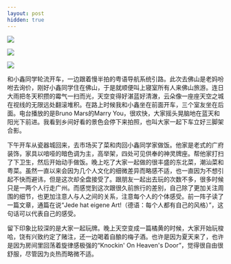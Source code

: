 ```yaml
---
layout: post
hidden: true
---
```

![](http://photos.tuchong.com/32890/l/2714466.jpg)

![](http://photos.tuchong.com/32890/l/2714461.jpg)

![](http://photos.tuchong.com/32890/l/2714467.jpg)

和小鑫同学轮流开车，一边跟着慢半拍的粤语导航系统引路。此次去佛山是老妈吩咐去询价，刚好小鑫同学住在佛山，于是就顺便叫上寝室所有人来佛山旅游。连日大雨把冬天积攒的霉气一扫而光，天空变得好湛蓝好清澈，云朵像一座座天空之城在视线的无限远处翻滚堆积。在路上时候我和小鑫坐在前面开车，三个室友坐在后面。电台播放的是Bruno Mars的Marry You，很欢快，大家摇头晃脑地在蓝天和阳光下前进。我看到乡间好看的景色会停下来拍照，也叫大家一起下车立好三脚架合影。

下午开车从瓷器城回来，去市场买了菜和肉回小鑫同学家做饭。他家是老式的广府装饰，家具以喑哑的暗色调为主，高举架，四处可见供奉的神灵牌座。帮他家打扫了下卫生，然后开始动手做饭。晚上吃了大家一起做的很丰盛的东北菜，潮汕菜和粤菜。虽然一直以来会因为几个人文化的细微差异而略感不适，也一直因为不想引起不快而避讳，但是这次却全盘接受了。跟朋友一起出去玩的次数不多，很多时候只是一两个人行走广州。而感觉到这次跟很久前旅行的差别，自己除了更加关注周围的细节，也更加注意人与人之间的关系，注意每个人的个体感受。前一阵子读了一篇文章，通篇在说“Jede hat eigene Art!（德语：每个人都有自己的风格）”，这句话可以代表自己的感受。

留下印象比较深的是大家一起玩牌。晚上天空变成一篇橘黄的时候，大家开始玩梭哈，饶有兴致约定了赌注，还一边喝着自酿的梅子酒。也许是因为夏天来了，也许是因为房间里回荡着旋律感极强的“Knockin' On Heaven's Door”，觉得很自由很舒服，尽管因为炎热而略微不适。